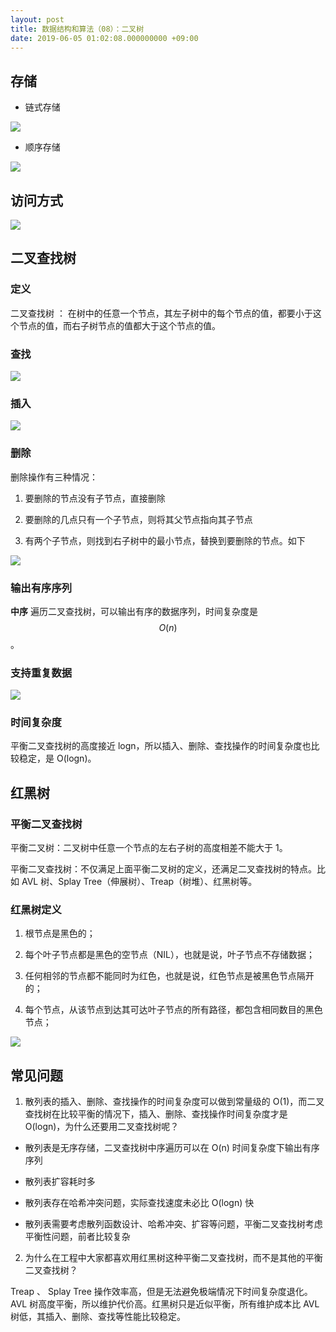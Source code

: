 ```yaml
---
layout: post
title: 数据结构和算法（08）：二叉树
date: 2019-06-05 01:02:08.000000000 +09:00
---
```

## 存储

* 链式存储

![](http://ww3.sinaimg.cn/large/006tNc79ly1g4hu7y9igoj30vq0kejro.jpg)

* 顺序存储

![](http://ww1.sinaimg.cn/large/006tNc79ly1g4hu8a2cn8j30vq0g9q33.jpg)

## 访问方式

![](http://ww2.sinaimg.cn/large/006tNc79ly1g4hu7370wzj30vq0g6gmk.jpg)

## 二叉查找树

### 定义

二叉查找树 ： 在树中的任意一个节点，其左子树中的每个节点的值，都要小于这个节点的值，而右子树节点的值都大于这个节点的值。

### 查找

![](http://ww2.sinaimg.cn/large/006tNc79ly1g4hu5m3evij30vq0h4t8t.jpg)

### 插入

![](http://ww4.sinaimg.cn/large/006tNc79ly1g4hu61pfpmj30vq0gqmxa.jpg)

### 删除

删除操作有三种情况：

1. 要删除的节点没有子节点，直接删除

2. 要删除的几点只有一个子节点，则将其父节点指向其子节点

3. 有两个子节点，则找到右子树中的最小节点，替换到要删除的节点。如下

![](http://ww2.sinaimg.cn/large/006tNc79ly1g4hu94fwkbj30vq0h8t97.jpg)

### 输出有序序列

**中序** 遍历二叉查找树，可以输出有序的数据序列，时间复杂度是 $$O(n)$$。

### 支持重复数据

![](http://ww2.sinaimg.cn/large/006tNc79ly1g4hua6rp3oj30vq0ffq2x.jpg)

### 时间复杂度

平衡二叉查找树的高度接近 logn，所以插入、删除、查找操作的时间复杂度也比较稳定，是 O(logn)。

## 红黑树

### 平衡二叉查找树

平衡二叉树：二叉树中任意一个节点的左右子树的高度相差不能大于 1。

平衡二叉查找树：不仅满足上面平衡二叉树的定义，还满足二叉查找树的特点。比如 AVL 树、Splay Tree（伸展树）、Treap（树堆）、红黑树等。

### 红黑树定义

1. 根节点是黑色的；

2. 每个叶子节点都是黑色的空节点（NIL），也就是说，叶子节点不存储数据；</p>

3. 任何相邻的节点都不能同时为红色，也就是说，红色节点是被黑色节点隔开的；

4. 每个节点，从该节点到达其可达叶子节点的所有路径，都包含相同数目的黑色节点；

![](http://ww3.sinaimg.cn/large/006tNc79ly1g4huavyjirj30vq0d5aa6.jpg)


## 常见问题

1. 散列表的插入、删除、查找操作的时间复杂度可以做到常量级的 O(1)，而二叉查找树在比较平衡的情况下，插入、删除、查找操作时间复杂度才是 O(logn)，为什么还要用二叉查找树呢？

* 散列表是无序存储，二叉查找树中序遍历可以在 O(n) 时间复杂度下输出有序序列

* 散列表扩容耗时多

* 散列表存在哈希冲突问题，实际查找速度未必比 O(logn) 快

* 散列表需要考虑散列函数设计、哈希冲突、扩容等问题，平衡二叉查找树考虑平衡性问题，前者比较复杂

2. 为什么在工程中大家都喜欢用红黑树这种平衡二叉查找树，而不是其他的平衡二叉查找树？

Treap 、 Splay Tree 操作效率高，但是无法避免极端情况下时间复杂度退化。AVL 树高度平衡，所以维护代价高。红黑树只是近似平衡，所有维护成本比 AVL 树低，其插入、删除、查找等性能比较稳定。










